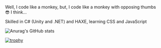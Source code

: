 Well, I code like a monkey, but, I code like a monkey with opposing thumbs 😎
I think...

Skilled in C# (Unity and .NET) and HAXE, learning CSS and JavaScript

![Anurag's GitHub stats](https://github-readme-stats.vercel.app/api?username=predo2810&show_icons=true&bg_color=45,92002C,ff0000,000000&title_color=000000&border_color=000000&border_radius=10&text_color=ffeeff&icon_color=000000)

[![trophy](https://github-profile-trophy.vercel.app/?username=predo2810&theme=discord&column=3&no-bg=true&no-frame=true)](https://github.com/ryo-ma/github-profile-trophy)
